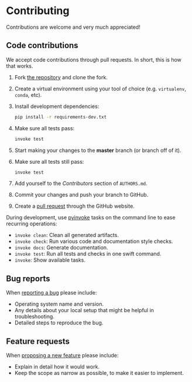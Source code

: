 # Contributing

Contributions are welcome and very much appreciated!

## Code contributions

We accept code contributions through pull requests.
In short, this is how that works.

1. Fork [the repository](https://github.com/blockresearchgroup/compas_dem) and clone the fork.
2. Create a virtual environment using your tool of choice (e.g. `virtualenv`, `conda`, etc).
3. Install development dependencies:

   ```bash
   pip install -r requirements-dev.txt
   ```

4. Make sure all tests pass:

   ```bash
   invoke test
   ```

5. Start making your changes to the **master** branch (or branch off of it).
6. Make sure all tests still pass:

   ```bash
   invoke test
   ```

7. Add yourself to the *Contributors* section of `AUTHORS.md`.
8. Commit your changes and push your branch to GitHub.
9. Create a [pull request](https://help.github.com/articles/about-pull-requests/) through the GitHub website.

During development, use [pyinvoke](http://docs.pyinvoke.org/) tasks on the
command line to ease recurring operations:

* `invoke clean`: Clean all generated artifacts.
* `invoke check`: Run various code and documentation style checks.
* `invoke docs`: Generate documentation.
* `invoke test`: Run all tests and checks in one swift command.
* `invoke`: Show available tasks.

## Bug reports

When [reporting a bug](https://github.com/blockresearchgroup/compas_dem/issues) please include:

* Operating system name and version.
* Any details about your local setup that might be helpful in troubleshooting.
* Detailed steps to reproduce the bug.

## Feature requests

When [proposing a new feature](https://github.com/blockresearchgroup/compas_dem/issues) please include:

* Explain in detail how it would work.
* Keep the scope as narrow as possible, to make it easier to implement.
